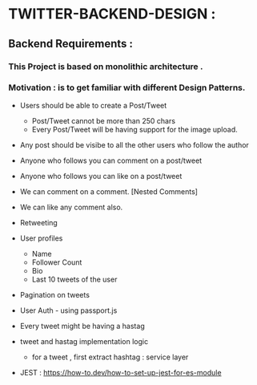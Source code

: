 # TWITTER-BACKEND-DESIGN : 

## Backend Requirements :

###  This Project is based on monolithic architecture .
###  Motivation : is to get familiar with different Design Patterns.

- Users should be able to create a Post/Tweet
    - Post/Tweet cannot be more than 250 chars
    - Every Post/Tweet will be having support for the image upload.

 
- Any post should be visibe to all the other users who follow the author
- Anyone who follows you can comment on a post/tweet
- Anyone who follows you can like on a post/tweet
- We can comment on a comment. [Nested Comments]
- We can like any comment also. 
- Retweeting 

- User profiles 
    - Name
    - Follower Count
    - Bio
    - Last 10 tweets of the user

- Pagination on tweets
- User Auth - using passport.js

- Every tweet might be having a hastag 



- tweet and hastag implementation logic 
    - for a tweet , first extract hashtag : service layer 

- JEST : https://how-to.dev/how-to-set-up-jest-for-es-module